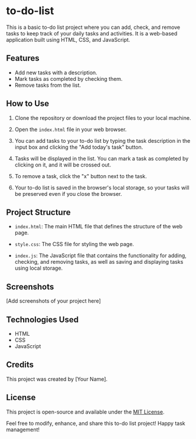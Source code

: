 # to-do-list

This is a basic to-do list project where you can add, check, and remove tasks to keep track of your daily tasks and activities. It is a web-based application built using HTML, CSS, and JavaScript.

## Features

- Add new tasks with a description.
- Mark tasks as completed by checking them.
- Remove tasks from the list.

## How to Use

1. Clone the repository or download the project files to your local machine.

2. Open the `index.html` file in your web browser.

3. You can add tasks to your to-do list by typing the task description in the input box and clicking the "Add today's task" button.

4. Tasks will be displayed in the list. You can mark a task as completed by clicking on it, and it will be crossed out.

5. To remove a task, click the "x" button next to the task.

6. Your to-do list is saved in the browser's local storage, so your tasks will be preserved even if you close the browser.

## Project Structure

- `index.html`: The main HTML file that defines the structure of the web page.

- `style.css`: The CSS file for styling the web page.

- `index.js`: The JavaScript file that contains the functionality for adding, checking, and removing tasks, as well as saving and displaying tasks using local storage.

## Screenshots

[Add screenshots of your project here]

## Technologies Used

- HTML
- CSS
- JavaScript

## Credits

This project was created by [Your Name].

## License

This project is open-source and available under the [MIT License](LICENSE).

Feel free to modify, enhance, and share this to-do list project! Happy task management!
